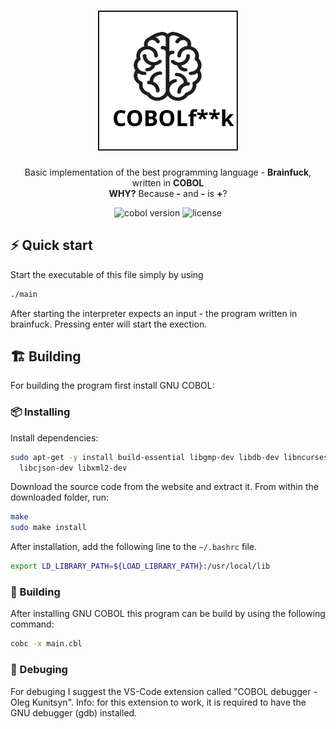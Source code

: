 <h1 align="center">
  <img alt="cgapp logo" src="logo.svg" width="224px"/>
</h1>
<p align="center">Basic implementation of the best programming language - <b>Brainfuck</b>, written in <b>COBOL</b><br/><b>WHY?</b> Because <b>-</b> and <b>-</b> is <b>+</b>? </p>

<p align="center"><img src="https://img.shields.io/badge/COBOL-GNU-9cf?style=for-the-badge&logo=gnu" alt="cobol version" />&nbsp;<img src="https://img.shields.io/badge/license-gpl3-red?style=for-the-badge&logo=none" alt="license" /></p>

## ⚡️ Quick start
Start the executable of this file simply by using
```bash
./main
```

After starting the interpreter expects an input - the program written in brainfuck. Pressing enter will start the exection.

## 🏗️ Building

For building the program first install GNU COBOL:
### 📦 Installing
Install dependencies:
```bash
sudo apt-get -y install build-essential libgmp-dev libdb-dev libncurses-dev \
  libcjson-dev libxml2-dev
```
Download the source code from the website and extract it.
From within the downloaded folder, run:
```bash
make
sudo make install
```
After installation, add the following line to the `~/.bashrc` file.
```bash
export LD_LIBRARY_PATH=${LOAD_LIBRARY_PATH}:/usr/local/lib
```
### 🚧 Building
After installing GNU COBOL this program can be build by using the following command:
```bash
cobc -x main.cbl
```

### 🐞 Debuging
For debuging I suggest the VS-Code extension called "COBOL debugger - Oleg Kunitsyn".
Info: for this extension to work, it is required to have the GNU debugger (gdb) installed.